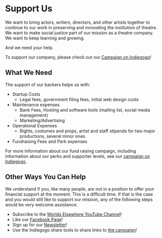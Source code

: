 # Support Us

We want to bring actors, writers, directors, and other artists together to continue to our work in preserving and innovating the institution of theatre. We want to make social justice part of our mission as a theatre company. We want to keep learning and growing.

And we need your help.

To support our company, please check out our [Campaign on Indiegogo][indiegogo]!

## What We Need

The support of our backers helps us with:

- Startup Costs
  - Legal fees, government filing fees, initial web design costs
- Maintenance expenses
  -  Bank Fees, Hosting and software tools (mailing list, social media management)
  - Marketing/Advertising
- Operational Expenses
  - Rights, costumes and props, artist and staff stipends for two major productions, several minor ones
- Fundraising Fees and Perk expenses

For more information about our fund raising campaign, including information about our perks and supporter levels, see our [campaign on Indiegogo][indiegogo].

## Other Ways You Can Help

We understand if you, like many people, are not in a position to offer your financial support at the moment. This is a difficult time. If that is the case and you would still like to support our mission, any of the following steps would be very welcome assistance.

- Subscribe to the [Worlds Elsewhere YouTube Channel][youtube]!
- Like our [Facebook Page][facebook]!
- Sign up for our [Newsletter][newsletter]!
- Use the Indiegogo share tools to share links to [the campaign][indiegogo]!

[indiegogo]: https://www.indiegogo.com/projects/launching-worlds-elsewhere-theatre-company#/ "Support us on Indiegogo!"
[youtube]: https://www.youtube.com/channel/UCdMpUSQDs-5P6cgmRSQbAUA "Subscribe to our Youtube Channel!"
[facebook]: https://www.facebook.com/WorldsElsewhere "Like our Facebook page!"
[newsletter]: https://worlds-elsewhere.us17.list-manage.com/subscribe?u=8e70862018a339ca07b0f75e6&id=55a342e060 "Sign up for our newsletter!"
